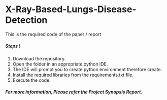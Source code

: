# X-Ray-Based-Lungs-Disease-Detection

This is the required code of the paper /  report 

##### Steps ! #####
1. Download the repository.
2. Open the folder in an appropriate python IDE.
3. The IDE will prompt you to create python environment therefore create.
4. Install the required libraries from the requirements.txt file.
5. Execute the code.

##### For more information, Please refer the Project Synopsis Report. #####

